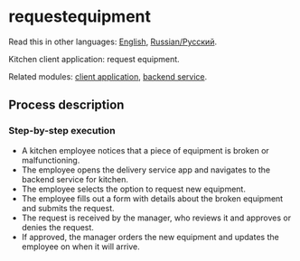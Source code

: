 # requestequipment

Read this in other languages: [English](requestequipment.md), [Russian/Русский](requestequipment.ru.md). 

Kitchen client application: request equipment.

Related modules: [client application](../../frontend/kitchenclient.md), [backend service](../../backend/kitchenbackend.md).

## Process description

### Step-by-step execution

- A kitchen employee notices that a piece of equipment is broken or malfunctioning.
- The employee opens the delivery service app and navigates to the backend service for kitchen.
- The employee selects the option to request new equipment.
- The employee fills out a form with details about the broken equipment and submits the request.
- The request is received by the manager, who reviews it and approves or denies the request.
- If approved, the manager orders the new equipment and updates the employee on when it will arrive.
